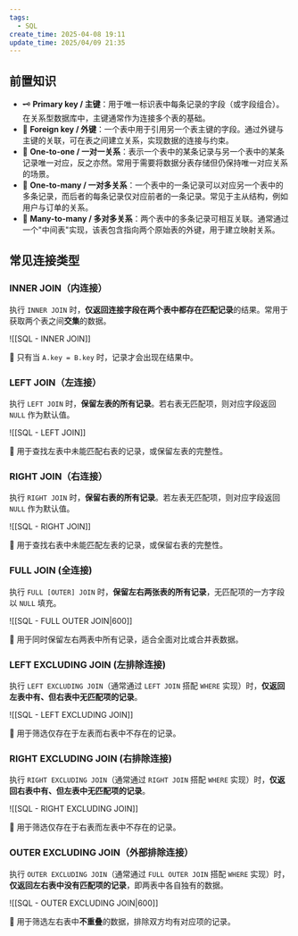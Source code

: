 ```yaml
---
tags:
  - SQL
create_time: 2025-04-08 19:11
update_time: 2025/04/09 21:35
---
```


## 前置知识

- 🗝 **Primary key / 主键**：用于唯一标识表中每条记录的字段（或字段组合）。在关系型数据库中，主键通常作为连接多个表的基础。
- 🔑 **Foreign key / 外键**：一个表中用于引用另一个表主键的字段。通过外键与主键的关联，可在表之间建立关系，实现数据的连接与约束。
- 🔁 **One-to-one / 一对一关系**：表示一个表中的某条记录与另一个表中的某条记录唯一对应，反之亦然。常用于需要将数据分表存储但仍保持唯一对应关系的场景。
- 🔗 **One-to-many / 一对多关系**：一个表中的一条记录可以对应另一个表中的多条记录，而后者的每条记录仅对应前者的一条记录。常见于主从结构，例如用户与订单的关系。
- 🔄 **Many-to-many / 多对多关系**：两个表中的多条记录可相互关联。通常通过一个"中间表"实现，该表包含指向两个原始表的外键，用于建立映射关系。

## 常见连接类型

### INNER JOIN（内连接）

执行 `INNER JOIN` 时，**仅返回连接字段在两个表中都存在匹配记录**的结果。常用于获取两个表之间**交集**的数据。

![[SQL - INNER JOIN]]

📌 只有当 `A.key = B.key` 时，记录才会出现在结果中。

### LEFT JOIN（左连接）

执行 `LEFT JOIN` 时，**保留左表的所有记录**。若右表无匹配项，则对应字段返回 `NULL` 作为默认值。

![[SQL - LEFT JOIN]]

📌 用于查找左表中未能匹配右表的记录，或保留左表的完整性。

### RIGHT JOIN（右连接）

执行 `RIGHT JOIN` 时，**保留右表的所有记录**。若左表无匹配项，则对应字段返回 `NULL` 作为默认值。

![[SQL - RIGHT JOIN]]

📌 用于查找右表中未能匹配左表的记录，或保留右表的完整性。

### FULL JOIN (全连接)

执行 `FULL [OUTER] JOIN` 时，**保留左右两张表的所有记录**，无匹配项的一方字段以 `NULL` 填充。

![[SQL - FULL OUTER JOIN|600]]

📌 用于同时保留左右两表中所有记录，适合全面对比或合并表数据。

### LEFT EXCLUDING JOIN (左排除连接)

执行 `LEFT EXCLUDING JOIN`（通常通过 `LEFT JOIN` 搭配 `WHERE` 实现）时，**仅返回左表中有、但右表中无匹配项的记录**。

![[SQL - LEFT EXCLUDING JOIN]]

📌 用于筛选仅存在于左表而右表中不存在的记录。

### RIGHT EXCLUDING JOIN (右排除连接)

执行 `RIGHT EXCLUDING JOIN`（通常通过 `RIGHT JOIN` 搭配 `WHERE` 实现）时，**仅返回右表中有、但左表中无匹配项的记录**。

![[SQL - RIGHT EXCLUDING JOIN]]

📌 用于筛选仅存在于右表而左表中不存在的记录。

### OUTER EXCLUDING JOIN（外部排除连接）

执行 `OUTER EXCLUDING JOIN`（通常通过 `FULL OUTER JOIN` 搭配 `WHERE` 实现）时，**仅返回左右表中没有匹配项的记录**，即两表中各自独有的数据。

![[SQL - OUTER EXCLUDING JOIN|600]]

📌 用于筛选左右表中**不重叠**的数据，排除双方均有对应项的记录。
